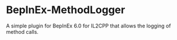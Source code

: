 # BepInEx-MethodLogger
A simple plugin for BepInEx 6.0 for IL2CPP that allows the logging of method calls.
